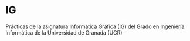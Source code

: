 # IG
Prácticas de la asignatura Informática Gráfica (IG) del Grado en Ingeniería Informática de la Universidad de Granada (UGR)